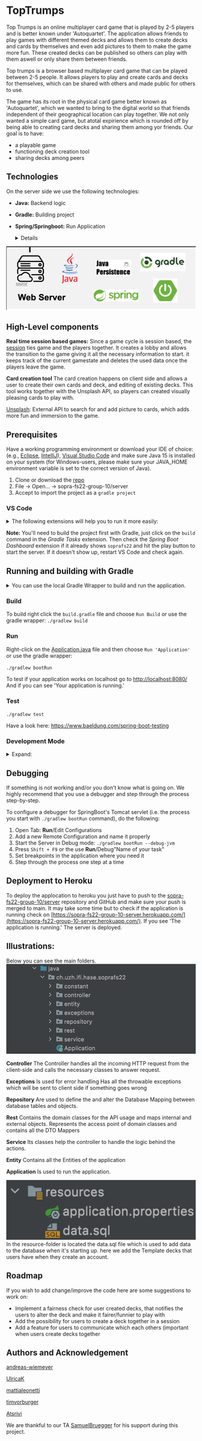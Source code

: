 # TopTrumps
Top Trumps is an online multiplayer card game that is played by 2-5 players and is better known under 'Autoquartet'. 
The application allows friends to play games with different themed decks and allows them to create decks and 
cards by themselves and even add pictures to them to make the game more fun.
These created decks can be published so others can play with them aswell or only share them between friends.



Top trumps is a browser based multiplayer card game that can be played between 2-5 people. It allows players to play and create cards and decks for themselves, 
which can be shared with others and made public for others to use.

The game has its root in the physical card game better known as 'Autoquartet', 
which we wanted to bring to the digital world so that friends independent of their geographical location can play together.
We not only wanted a simple card game, but atotal expirience which is rounded off by being able to creating card decks and sharing them among yor friends.
Our goal is to have:
- a playable game
- functioning deck creation tool
- sharing decks among peers


## Technologies

On the server side we use the following technologies:
- **Java:** Backend logic
- **Gradle:** Building project
- **Spring/Springboot:** Run Application 
    <details><summary>Details</summary>
    <p>

  - Documentation: https://docs.spring.io/spring-boot/docs/current/reference/html/index.html
  - Guides: http://spring.io/guides
      - Building a RESTful Web Service: http://spring.io/guides/gs/rest-service/
      - Building REST services with Spring: http://spring.io/guides/tutorials/bookmarks/
    </p>
    </details>




![](Pictures/Server_Stack.png)
## High-Level components
**Real time session based games:**
Since a game cycle is session based, the [session](https://github.com/sopra-fs22-group-10/server/blob/master/src/main/java/ch/uzh/ifi/hase/soprafs22/entity/Session.java) 
ties game and the players together. It creates a lobby and allows the transition to the game
giving it all the necessary information to start. it keeps track of the current gamestate and deletes
the used data once the players leave the game.
 
**Card creation tool**
The card creation happens on client side and allows a user to create their own cards and deck, and editing of existing decks.
This tool works together with the Unsplash API, so players can created visually pleasing cards to play with.

[Unsplash](https://unsplash.com/): External API to search for and add picture to cards, which adds more fun and immersion to the game.



## Prerequisites

Have a working programming environment or download your IDE of choice: (e.g., [Eclipse](http://www.eclipse.org/downloads/), [IntelliJ](https://www.jetbrains.com/idea/download/)), [Visual Studio Code](https://code.visualstudio.com/) and make sure Java 15 is installed on your system (for Windows-users, please make sure your JAVA_HOME environment variable is set to the correct version of Java).
1. Clone or download the [repo](https://github.com/sopra-fs22-group-10/server)
2. File -> Open... -> sopra-fs22-group-10/server
3. Accept to import the project as a `gradle project`

### VS Code
<details><summary>The following extensions will help you to run it more easily:</summary>
<p>
    
- `pivotal.vscode-spring-boot`
</p>

<p>

-  `vscjava.vscode-spring-initializr`
</p>
<p>

-   `vscjava.vscode-spring-boot-dashboard`
</p>
<p>

- `vscjava.vscode-java-pack`
</p>
<p>

-   `richardwillis.vscode-gradle`
</p>

</details>

**Note:** You'll need to build the project first with Gradle, just click on the
`build` command in the _Gradle Tasks_ extension. Then check the _Spring Boot Dashboard_ extension if it already shows `soprafs22` 
and hit the play button to start the server. If it doesn't show up, restart VS Code and check again.


## Running and building with Gradle

<details><summary>You can use the local Gradle Wrapper to build and run the application.</summary>
<p>

-   macOS: `./gradlew`
-   Linux: `./gradlew`
-   Windows: `./gradlew.bat`
    More Information about [Gradle Wrapper](https://docs.gradle.org/current/userguide/gradle_wrapper.html) and [Gradle](https://gradle.org/docs/).
</p>
</details>

### Build

To build right click the `build.gradle` file and choose `Run Build`
or use the gradle wrapper:
`./gradlew build`

### Run

Right-click on the [Application.java](https://github.com/sopra-fs22-group-10/server/blob/master/src/main/java/ch/uzh/ifi/hase/soprafs22/Application.java) file and then choose `Run 'Application'`
or use the gradle wrapper:

`./gradlew bootRun`

To test if your application works on localhost go to [http://localhost:8080/](http://localhost:8080/)
And if you can see 'Your application is running.'


### Test

`./gradlew test`

Have a look here: https://www.baeldung.com/spring-boot-testing

### Development Mode 
<details><summary>Expand:</summary> 
<p>
You can start the backend in development mode, this will automatically trigger a new build and reload the application
once the content of a file has been changed and you save the file.

Start two terminal windows and run:

`./gradlew build --continuous`

and in the other one:

`./gradlew bootRun`

If you want to avoid running all tests with every change, use the following command instead:

`./gradlew build --continuous -xtest`
</p>
</details>

## Debugging

If something is not working and/or you don't know what is going on. We highly recommend that you use a debugger and step
through the process step-by-step.

To configure a debugger for SpringBoot's Tomcat servlet (i.e. the process you start with `./gradlew bootRun` command),
do the following:

1. Open Tab: **Run**/Edit Configurations
2. Add a new Remote Configuration and name it properly
3. Start the Server in Debug mode: `./gradlew bootRun --debug-jvm`
4. Press `Shift + F9` or the use **Run**/Debug"Name of your task"
5. Set breakpoints in the application where you need it
6. Step through the process one step at a time



## Deployment to Heroku
To deploy the applocation to heroku you just have to push to the [sopra-fs22-group-10/server](https://github.com/sopra-fs22-group-10/server)
repository and GitHub and make sure your push is merged to main. It may take some time but to check if the application
is running check on [https://sopra-fs22-group-10-server.herokuapp.com/](https://sopra-fs22-group-10-server.herokuapp.com/).
If you see 'The application is running.' The server is deployed.

## Illustrations:
Below you can see the main folders.
![](Pictures/Important_Folders.png)

**Controller**
The Controller handles all the incoming HTTP request from the client-side
and calls the necessary classes to answer request.

**Exceptions** Is used for error handling Has all the throwable exceptions 
which will be sent to client side if something goes wrong

**Repository**
Are used to define the and alter the Database Mapping between database tables and objects.

**Rest**
Contains the domain classes for the API usage and maps internal and external objects.
Represents the access point of domain classes and contains all the DTO Mappers

**Service**
Its classes help the controller to handle the logic behind the actions.

**Entity**
Contains all the Entities of the application

**Application** Is used to run the application.

![](Pictures/Resources-Folder.png)
In the resource-folder is located the data.sql file which is used
to add data to the database when it's starting up. here we add the Template decks
that users have when they create an account.

## Roadmap
If you wish to add change/improve the code here are some suggestions to work on:
    
- Implement a fairness check for user created decks, that notifies the users to alter the deck and make it fairer/funnier to play with
- Add the possibility for users to create a deck together in a session
- Add a feature for users to communicate which each others (important when users create decks together

## Authors and Acknowledgement
[andreas-wiemeyer](https://github.com/andreas-wiemeyer)

[UlricaK](https://github.com/UlricaK)

[mattialeonetti](https://github.com/mattialeonetti)

[timvorburger](https://github.com/timvorburger)

[Atsrivi](https://github.com/Atsrivi)

We are thankful to our TA [SamuelBruegger](https://github.com/SamuelBruegger) for his support during this project.



